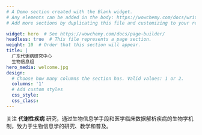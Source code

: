 ```yaml
---
# A Demo section created with the Blank widget.
# Any elements can be added in the body: https://wowchemy.com/docs/writing-markdown-latex/
# Add more sections by duplicating this file and customizing to your requirements.

widget: hero  # See https://wowchemy.com/docs/page-builder/
headless: true  # This file represents a page section.
weight: 10  # Order that this section will appear.
title: |
  广东代谢病研究中心  
  生物信息组
hero_media: welcome.jpg
design:
  # Choose how many columns the section has. Valid values: 1 or 2.
  columns: '1'
  # Add custom styles
  css_style:
  css_class:
---
```

关注 **代谢性疾病** 研究，通过生物信息学手段和医学临床数据解析疾病的生物学机制，致力于生物信息学的研究、教学和普及。